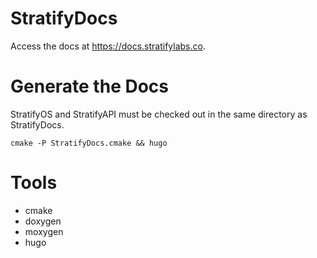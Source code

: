 # StratifyDocs

Access the docs at https://docs.stratifylabs.co.

# Generate the Docs 

StratifyOS and StratifyAPI must be checked out in the same directory as StratifyDocs.

```
cmake -P StratifyDocs.cmake && hugo
```

# Tools

- cmake
- doxygen
- moxygen
- hugo
